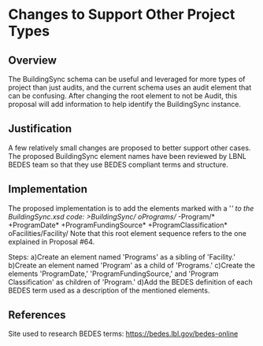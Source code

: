 # Changes to Support Other Project Types #

## Overview ##
The BuildingSync schema can be useful and leveraged for more types of project than just audits, and the current schema uses an audit element that can be confusing. After changing the root element to not be Audit, this proposal will add information to help identify the BuildingSync instance.

## Justification ##
A few relatively small changes are proposed to better support other cases. The proposed BuildingSync element names have been reviewed by LBNL BEDES team so that they use BEDES compliant terms and structure.

## Implementation ##
The proposed implementation is to add the elements marked with a '*' to the BuildingSync.xsd code:
	>BuildingSync/
		oPrograms/*
			-Program/*
				+ProgramDate*
				+ProgramFundingSource*
				+ProgramClassification*
		oFacilities/Facility/
Note that this root element sequence refers to the one explained in Proposal #64.

Steps:
	a)Create an element named 'Programs' as a sibling of 'Facility.'
	b)Create an element named 'Program' as a child of 'Programs.'
	c)Create the elements 'ProgramDate,' 'ProgramFundingSource,' and 'Program Classification' as children of 'Program.'
	d)Add the BEDES definition of each BEDES term used as a description of the mentioned elements.


## References ##
Site used to research BEDES terms: https://bedes.lbl.gov/bedes-online